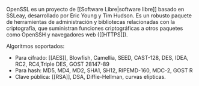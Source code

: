 OpenSSL es un proyecto de [[Software Libre|software libre]] basado en SSLeay, desarrollado por Eric Young y Tim Hudson. Es un robusto paquete de herramientas de administración y bibliotecas relacionadas con la criptografía, que suministran funciones criptográficas a otros paquetes como OpenSSH y navegadores web ([[HTTPS]]).

Algoritmos soportados:
- Para cifrado: [[AES]], Blowfish, Camellia, SEED, CAST-128, DES, IDEA, RC2, RC4,Triple DES, GOST 28147-89
- Para hash: MD5, MD4, MD2, SHA1, SH12, RIPEMD-160, MDC-2, GOST R 
- Clave pública: [[RSA]], DSA, Diffie-Hellman, curvas elípticas.
